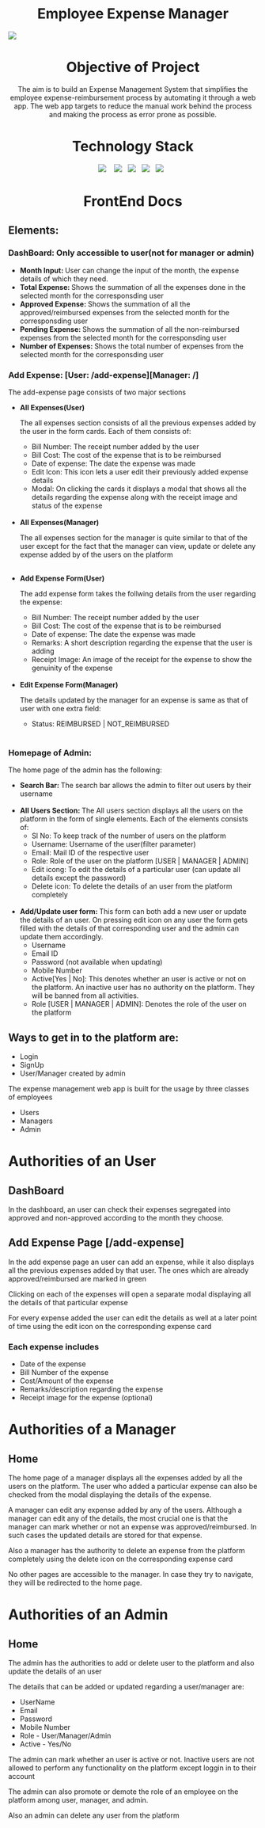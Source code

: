 <h1 align="center">Employee Expense Manager</h1>
<img src="https://github.com/iamneowise/employeeexpensemgmtapp-react-FS_Team_159/blob/main/Images/User%20Dashboard.png?raw=true" />

<h1 align="center">Objective of Project</h1>
<p align="center">The aim is to build an Expense Management System that simplifies the employee expense-reimbursement process by automating it through a web app. The web app targets to reduce the manual work behind the process and making the process as error prone as possible.
</p>

<h1 align="center">Technology Stack</h1>
<p align="center">
  <img src="https://img.shields.io/badge/react%20-%2300D9FF.svg?&style=for-the-badge&logo=react&logoColor=white" />&nbsp;&nbsp;&nbsp;
  <img src="https://img.shields.io/badge/javascript%20-%231572B6.svg?&style=for-the-badge&logo=javascript&logoColor=yellow" />&nbsp;&nbsp;
  <img src="https://img.shields.io/badge/mysql%20-%231572B6.svg?&style=for-the-badge&logo=mysql&logoColor=white" />&nbsp;&nbsp;
  <img src="https://img.shields.io/badge/git%20-%231572B6.svg?&style=for-the-badge&logo=git&logoColor=white" />&nbsp;&nbsp;
  <img src="https://img.shields.io/badge/spring%20-%231572B6.svg?&style=for-the-badge&logo=spring&logoColor=white" />&nbsp;&nbsp;
</p>

<h1 align="center">FrontEnd Docs</h1>
<h2>Elements: </h2>
<h3><strong>DashBoard:</strong> Only accessible to user(not for manager or admin)</h3>
<ul>
  <li><strong>Month Input: </strong>User can change the input of the month, the expense details of which they need.</li>
  <li><strong>Total Expense: </strong>Shows the summation of all the expenses done in the selected month for the corresponsding user</li>
  <li><strong>Approved Expense: </strong>Shows the summation of all the approved/reimbursed expenses from the selected month for the corresponsding user</li>
  <li><strong>Pending Expense: </strong>Shows the summation of all the non-reimbursed expenses from the selected month for the corresponsding user</li>
  <li><strong>Number of Expenses: </strong>Shows the total number of expenses from the selected month for the corresponsding user</li>
</ul>

<h3><strong>Add Expense: [User: /add-expense][Manager: /]</strong></h3>
<p>The add-expense page consists of two major sections</p>
<ul>
  <li>
    <strong>All Expenses(User)</strong>
    <p>The all expenses section consists of all the previous expenses added by the user in the form cards. Each of them consists of:</p>
    <ul>
      <li>Bill Number: The receipt number added by the user</li>
      <li>Bill Cost: The cost of the expense that is to be reimbursed</li>
      <li>Date of expense: The date the expense was made</li>
      <li>Edit Icon: This icon lets a user edit their previously added expense details</li>
      <li>Modal: On clicking the cards it displays a modal that shows all the details regarding the expense along with the receipt image and status of the expense</li>
    </ul>
  </li><br>
  <li>
    <strong>All Expenses(Manager)</strong>
    <p>The all expenses section for the manager is quite similar to that of the user except for the fact that the manager can view, update or delete any expense added by of the users on the platform</p>
  </li><br>
  <li>
    <strong>Add Expense Form(User)</strong>
    <p>The add expense form takes the follwing details from the user regarding the expense: </p>
    <ul>
      <li>Bill Number: The receipt number added by the user</li>
      <li>Bill Cost: The cost of the expense that is to be reimbursed</li>
      <li>Date of expense: The date the expense was made</li>
      <li>Remarks: A short description regarding the expense that the user is adding</li>
      <li>Receipt Image: An image of the receipt for the expense to show the genuinity of the expense</li>
    </ul>
  </li><br>
  <li>
    <strong>Edit Expense Form(Manager)</strong>
    <p>The details updated by the manager for an expense is same as that of user with one extra field: </p>
    <ul>
      <li>Status: REIMBURSED | NOT_REIMBURSED</li>
    </ul>
  </li><br>
</ul>

<h3><strong>Homepage of Admin: </strong></h3>
<p>The home page of the admin has the following: </p>
<ul>
  <li><strong>Search Bar: </strong>The search bar allows the admin to filter out users by their username</li><br>
  <li><strong>All Users Section: </strong>The All users section displays all the users on the platform in the form of single elements. Each of the elements consists of: 
    <ul>
      <li>Sl No: To keep track of the number of users on the platform</li>
      <li>Username: Username of the user(filter parameter)</li>
      <li>Email: Mail ID of the respective user</li>
      <li>Role: Role of the user on the platform [USER | MANAGER | ADMIN]</li>
      <li>Edit icong: To edit the details of a particular user (can update all details except the password)</li>
      <li>Delete icon: To delete the details of an user from the platform completely</li>
    </ul>
  </li><br>
  <li><strong>Add/Update user form: </strong>This form can both add a new user or update the details of an user. On pressing edit icon on any user the form gets filled with the details of that corresponding user and the admin can update them accordingly.
    <ul>
      <li>Username</li>
      <li>Email ID</li>
      <li>Password (not available when updating)</li>
      <li>Mobile Number</li>
      <li>Active[Yes | No]: This denotes whether an user is active or not on the platform. An inactive user has no authority on the platform. They will be banned from all activities.</li>
      <li>Role [USER | MANAGER | ADMIN]: Denotes the role of the user on the platform</li>
    </ul>
  </li>
</ul>



<h2>Ways to get in to the platform are: </h2>
  <ul>
    <li>Login</li>
    <li>SignUp</li>
    <li>User/Manager created by admin</li>
  </ul>

<p>The expense management web app is built for the usage by three classes of employees
  <ul>
    <li>Users</li>
    <li>Managers</li>
    <li>Admin</li>
  </ul>
</p>

<h1>Authorities of an User</h1>
<h2>DashBoard</h2>
<p>In the dashboard, an user can check their expenses segregated into approved and non-approved according to the month they choose.</p>

<h2>Add Expense Page <strong>[/add-expense]</strong></h2>
<p>In the add expense page an user can add an expense, while it also displays all the previous expenses added by that user. The ones which are already approved/reimbursed are marked in green</p>

<p>Clicking on each of the expenses will open a separate modal displaying all the details of that particular expense</p>

<p>For every expense added the user can edit the details as well at a later point of time using the edit icon on the corresponding expense card</p>

<h3>Each expense includes</h3>
<ul>
  <li>Date of the expense</li>
  <li>Bill Number of the expense</li>
  <li>Cost/Amount of the expense</li>
  <li>Remarks/description regarding the expense</li>
  <li>Receipt image for the expense (optional)</li>
</ul>

<h1>Authorities of a Manager</h1>
<h2>Home</h2>
<p>The home page of a manager displays all the expenses added by all the users on the platform. The user who added a particular expense can also be checked from the modal displaying the details of the expense.</p>
<p>A manager can edit any expense added by any of the users. Although a manager can edit any of the details, the most crucial one is that the manager can mark whether or not an expense was approved/reimbursed. In such cases the updated details are stored for that expense.</p>

<p>Also a manager has the authority to delete an expense from  the platform completely using the delete icon on the corresponding expense card</p>

<p>No other pages are accessible to the manager. In case they try to navigate, they will be redirected to the home page.</p>

<h1>Authorities of an Admin</h1>
<h2>Home</h2>
<p>The admin has the authorities to add or delete user to the platform and also update the details of an user</p>
<p>The details that can be added or updated regarding a user/manager are:</p>
<ul>
  <li>UserName</li>
  <li>Email</li>
  <li>Password</li>
  <li>Mobile Number</li>
  <li>Role - User/Manager/Admin</li>
  <li>Active - Yes/No</li>
</ul>

<p>The admin can mark whether an user is active or not. Inactive users are not allowed to perform any functionality on the platform except loggin in to their account</p>

<p>The admin can also promote or demote the role of an employee on the platform among user, manager, and admin.</p>

<p>Also an admin can delete any user from the platform</p>
